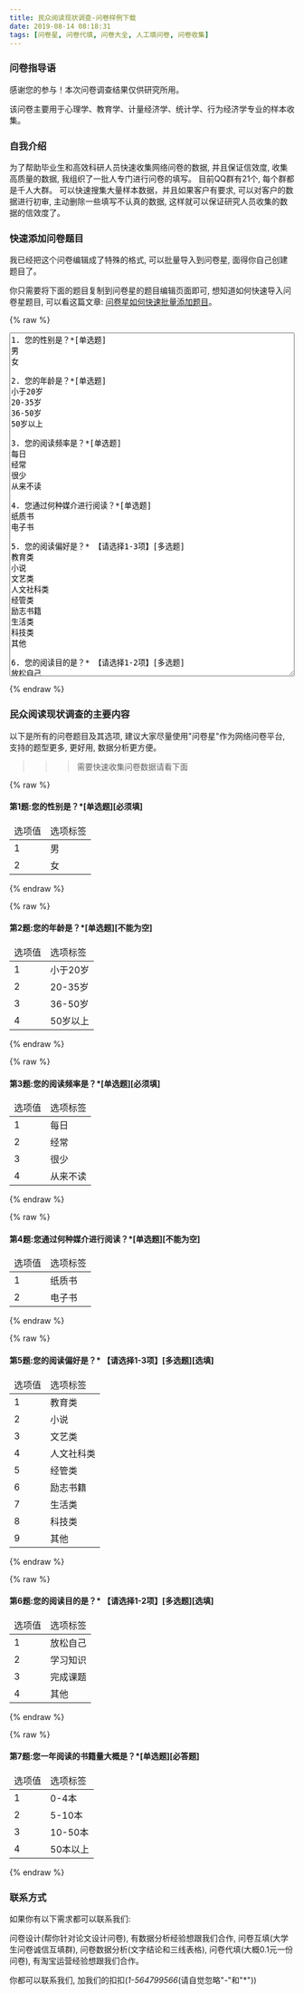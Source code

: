 ```yaml
---
title: 民众阅读现状调查-问卷样例下载
date: 2019-08-14 08:18:31
tags: [问卷星, 问卷代填, 问卷大全, 人工填问卷, 问卷收集]
---
```


### 问卷指导语

感谢您的参与！本次问卷调查结果仅供研究所用。

该问卷主要用于心理学、教育学、计量经济学、统计学、行为经济学专业的样本收集。

<!-- more -->


### 自我介绍

为了帮助毕业生和高效科研人员快速收集网络问卷的数据, 并且保证信效度, 收集高质量的数据, 我组织了一批人专门进行问卷的填写。
目前QQ群有21个, 每个群都是千人大群。 可以快速搜集大量样本数据，并且如果客户有要求, 可以对客户的数据进行初审, 
主动删除一些填写不认真的数据, 这样就可以保证研究人员收集的数据的信效度了。



### 快速添加问卷题目

我已经把这个问卷编辑成了特殊的格式, 可以批量导入到问卷星, 面得你自己创建题目了。

你只需要将下面的题目复制到问卷星的题目编辑页面即可, 想知道如何快速导入问卷星题目, 可以看这篇文章: [问卷星如何快速批量添加题目](https://mlln.cn/2019/06/01/%E9%97%AE%E5%8D%B7%E6%98%9F%E5%A6%82%E4%BD%95%E5%BF%AB%E9%80%9F%E6%B7%BB%E5%8A%A0%E6%89%B9%E9%87%8F%E9%A2%98%E7%9B%AE/index.html)。

{% raw %}
<textarea rows="40" style="width: 100%;">1. 您的性别是？*[单选题]
男
女

2. 您的年龄是？*[单选题]
小于20岁
20-35岁
36-50岁
50岁以上

3. 您的阅读频率是？*[单选题]
每日
经常
很少
从来不读

4. 您通过何种媒介进行阅读？*[单选题]
纸质书
电子书

5. 您的阅读偏好是？* 【请选择1-3项】[多选题]
教育类
小说
文艺类
人文社科类
经管类
励志书籍
生活类
科技类
其他

6. 您的阅读目的是？* 【请选择1-2项】[多选题]
放松自己
学习知识
完成课题
其他

7. 您一年阅读的书籍量大概是？*[单选题]
0-4本
5-10本
10-50本
50本以上</textarea>
{% endraw %}

### 民众阅读现状调查的主要内容

以下是所有的问卷题目及其选项, 建议大家尽量使用"问卷星"作为网络问卷平台, 支持的题型更多, 更好用, 数据分析更方便。

>>> 需要快速收集问卷数据请看下面


{% raw %}
<div class="qitem">
<h4>第1题:您的性别是？*[单选题][必须填]</h4>

<table class="table">
<thead>
<tr><td>选项值</td><td>选项标签</td></tr>
</thead>
<tbody>
<tr><td>1</td><td>男</td></tr>
<tr><td>2</td><td>女</td></tr>
</tbody>
</table>

</div>
{% endraw %}


{% raw %}
<div class="qitem">
<h4>第2题:您的年龄是？*[单选题][不能为空]</h4>

<table class="table">
<thead>
<tr><td>选项值</td><td>选项标签</td></tr>
</thead>
<tbody>
<tr><td>1</td><td>小于20岁</td></tr>
<tr><td>2</td><td>20-35岁</td></tr>
<tr><td>3</td><td>36-50岁</td></tr>
<tr><td>4</td><td>50岁以上</td></tr>
</tbody>
</table>

</div>
{% endraw %}


{% raw %}
<div class="qitem">
<h4>第3题:您的阅读频率是？*[单选题][必须填]</h4>

<table class="table">
<thead>
<tr><td>选项值</td><td>选项标签</td></tr>
</thead>
<tbody>
<tr><td>1</td><td>每日</td></tr>
<tr><td>2</td><td>经常</td></tr>
<tr><td>3</td><td>很少</td></tr>
<tr><td>4</td><td>从来不读</td></tr>
</tbody>
</table>

</div>
{% endraw %}


{% raw %}
<div class="qitem">
<h4>第4题:您通过何种媒介进行阅读？*[单选题][不能为空]</h4>

<table class="table">
<thead>
<tr><td>选项值</td><td>选项标签</td></tr>
</thead>
<tbody>
<tr><td>1</td><td>纸质书</td></tr>
<tr><td>2</td><td>电子书</td></tr>
</tbody>
</table>

</div>
{% endraw %}


{% raw %}
<div class="qitem">
<h4>第5题:您的阅读偏好是？* 【请选择1-3项】[多选题][选填]</h4>

<table class="table">
<thead>
<tr><td>选项值</td><td>选项标签</td></tr>
</thead>
<tbody>
<tr><td>1</td><td>教育类</td></tr>
<tr><td>2</td><td>小说</td></tr>
<tr><td>3</td><td>文艺类</td></tr>
<tr><td>4</td><td>人文社科类</td></tr>
<tr><td>5</td><td>经管类</td></tr>
<tr><td>6</td><td>励志书籍</td></tr>
<tr><td>7</td><td>生活类</td></tr>
<tr><td>8</td><td>科技类</td></tr>
<tr><td>9</td><td>其他</td></tr>
</tbody>
</table>

</div>
{% endraw %}


{% raw %}
<div class="qitem">
<h4>第6题:您的阅读目的是？* 【请选择1-2项】[多选题][选填]</h4>

<table class="table">
<thead>
<tr><td>选项值</td><td>选项标签</td></tr>
</thead>
<tbody>
<tr><td>1</td><td>放松自己</td></tr>
<tr><td>2</td><td>学习知识</td></tr>
<tr><td>3</td><td>完成课题</td></tr>
<tr><td>4</td><td>其他</td></tr>
</tbody>
</table>

</div>
{% endraw %}


{% raw %}
<div class="qitem">
<h4>第7题:您一年阅读的书籍量大概是？*[单选题][必答题]</h4>

<table class="table">
<thead>
<tr><td>选项值</td><td>选项标签</td></tr>
</thead>
<tbody>
<tr><td>1</td><td>0-4本</td></tr>
<tr><td>2</td><td>5-10本</td></tr>
<tr><td>3</td><td>10-50本</td></tr>
<tr><td>4</td><td>50本以上</td></tr>
</tbody>
</table>

</div>
{% endraw %}



<!-- ---
title: 心理教育医学的问卷免费下载
date: 2019-05-23 08:59:15
tags: [问卷星, 问卷网, 问卷下载, 问卷互填, 问卷设计, 问卷模板, 毕业问卷, 问卷数据分析, 问卷代填, ]
--- -->

### 联系方式
 
如果你有以下需求都可以联系我们:

问卷设计(帮你针对论文设计问卷), 有数据分析经验想跟我们合作, 问卷互填(大学生问卷诚信互填群), 问卷数据分析(文字结论和三线表格), 问卷代填(大概0.1元一份问卷), 有淘宝运营经验想跟我们合作。

你都可以联系我们, 加我们的扣扣(*1-564799566*(请自觉忽略"-"和"*"))
